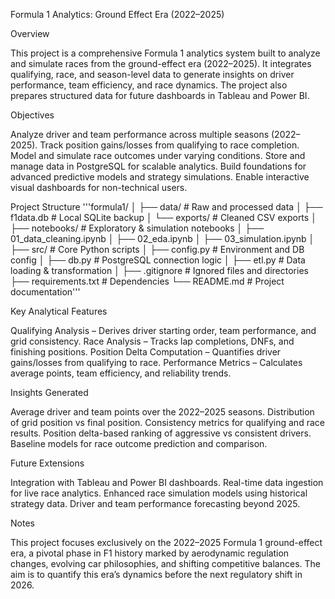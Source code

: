 Formula 1 Analytics: Ground Effect Era (2022–2025)

Overview

This project is a comprehensive Formula 1 analytics system built to analyze and simulate races from the ground-effect era (2022–2025).
It integrates qualifying, race, and season-level data to generate insights on driver performance, team efficiency, and race dynamics.
The project also prepares structured data for future dashboards in Tableau and Power BI.

Objectives

Analyze driver and team performance across multiple seasons (2022–2025).
Track position gains/losses from qualifying to race completion.
Model and simulate race outcomes under varying conditions.
Store and manage data in PostgreSQL for scalable analytics.
Build foundations for advanced predictive models and strategy simulations.
Enable interactive visual dashboards for non-technical users.

Project Structure
'''formula1/
│
├── data/                    # Raw and processed data
│   ├── f1data.db            # Local SQLite backup
│   └── exports/             # Cleaned CSV exports
│
├── notebooks/               # Exploratory & simulation notebooks
│   ├── 01_data_cleaning.ipynb
│   ├── 02_eda.ipynb
│   ├── 03_simulation.ipynb
│
├── src/                     # Core Python scripts
│   ├── config.py            # Environment and DB config
│   ├── db.py                # PostgreSQL connection logic
│   ├── etl.py               # Data loading & transformation
│
├── .gitignore               # Ignored files and directories
├── requirements.txt         # Dependencies
└── README.md                # Project documentation'''

Key Analytical Features

Qualifying Analysis – Derives driver starting order, team performance, and grid consistency.
Race Analysis – Tracks lap completions, DNFs, and finishing positions.
Position Delta Computation – Quantifies driver gains/losses from qualifying to race.
Performance Metrics – Calculates average points, team efficiency, and reliability trends.

Insights Generated

Average driver and team points over the 2022–2025 seasons.
Distribution of grid position vs final position.
Consistency metrics for qualifying and race results.
Position delta-based ranking of aggressive vs consistent drivers.
Baseline models for race outcome prediction and comparison.

Future Extensions

Integration with Tableau and Power BI dashboards.
Real-time data ingestion for live race analytics.
Enhanced race simulation models using historical strategy data.
Driver and team performance forecasting beyond 2025.

Notes

This project focuses exclusively on the 2022–2025 Formula 1 ground-effect era, a pivotal phase in F1 history marked by aerodynamic regulation changes, evolving car philosophies, and shifting competitive balances.
The aim is to quantify this era’s dynamics before the next regulatory shift in 2026.


